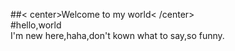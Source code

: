 ##< center>Welcome to my world< /center>  
#hello,world  
I'm new here,haha,don't kown what to say,so funny.
